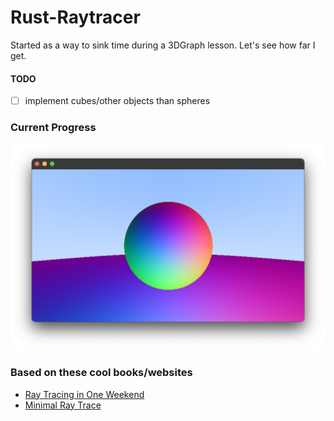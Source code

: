 # Rust-Raytracer 

Started as a way to sink time during a 3DGraph lesson. Let's see how far I get. 

#### TODO 
- [ ] implement cubes/other objects than spheres 

### Current Progress
![Render Example](img/sphere.png)


### Based on these cool books/websites 

- [Ray Tracing in One Weekend](https://misterdanb.github.io/raytracinginrust/)
- [Minimal Ray Trace](https://www.scratchapixel.com/lessons/3d-basic-rendering/minimal-ray-tracer-rendering-simple-shapes/ray-sphere-intersection)
